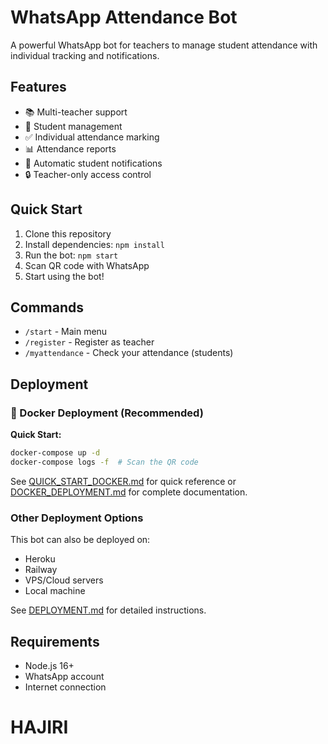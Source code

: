 # WhatsApp Attendance Bot

A powerful WhatsApp bot for teachers to manage student attendance with individual tracking and notifications.

## Features

- 📚 Multi-teacher support
- 👥 Student management
- ✅ Individual attendance marking
- 📊 Attendance reports
- 📱 Automatic student notifications
- 🔒 Teacher-only access control

## Quick Start

1. Clone this repository
2. Install dependencies: `npm install`
3. Run the bot: `npm start`
4. Scan QR code with WhatsApp
5. Start using the bot!

## Commands

- `/start` - Main menu
- `/register` - Register as teacher
- `/myattendance` - Check your attendance (students)

## Deployment

### 🐳 Docker Deployment (Recommended)

**Quick Start:**
```bash
docker-compose up -d
docker-compose logs -f  # Scan the QR code
```

See [QUICK_START_DOCKER.md](./QUICK_START_DOCKER.md) for quick reference or [DOCKER_DEPLOYMENT.md](./DOCKER_DEPLOYMENT.md) for complete documentation.

### Other Deployment Options

This bot can also be deployed on:
- Heroku
- Railway
- VPS/Cloud servers
- Local machine

See [DEPLOYMENT.md](./DEPLOYMENT.md) for detailed instructions.

## Requirements

- Node.js 16+
- WhatsApp account
- Internet connection
# HAJIRI
